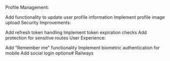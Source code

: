 Profile Management:

Add functionality to update user profile information
Implement profile image upload
Security Improvements:

Add refresh token handling
Implement token expiration checks
Add protection for sensitive routes
User Experience:

Add "Remember me" functionality
Implement biometric authentication for mobile
Add social login options# Railways
